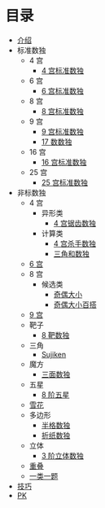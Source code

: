 # 目录

* [介绍](README.md)
* 标准数独
  * 4 宫
    * [4 宫标准数独](标准数独/4%20宫/4%20宫标准数独.md)
  * 6 宫
    * [6 宫标准数独](标准数独/6%20宫/6%20宫标准数独.md)
  * 8 宫
    * [8 宫标准数独](标准数独/8%20宫/8%20宫标准数独.md)
  * 9 宫
    * [9 宫标准数独](标准数独/9%20宫/9%20宫标准数独.md)
    * [17 数数独](标准数独/9%20宫/17%20数数独.md)
  * 16 宫
    * [16 宫标准数独](标准数独/16%20宫/16%20宫标准数独.md)
  * 25 宫
    * [25 宫标准数独](标准数独/25%20宫/25%20宫标准数独.md)
* 非标数独
  * 4 宫
    * 异形类
      * [4 宫锯齿数独](非标数独/4%20宫/异形类/4%20宫锯齿数独.md)
    * 计算类
      * [4 宫杀手数独](非标数独/4%20宫/计算类/4%20宫杀手数独.md)
      * [三角和数独](非标数独/4%20宫/计算类/三角和数独.md)
  * [6 宫](非标数独/6%20宫/6%20宫非标数独.md)
  * 8 宫
    * 候选类
      * [奇偶大小](非标数独/8%20宫/候选类/奇偶大小.md)
      * [奇偶大小百搭](非标数独/8%20宫/候选类/奇偶大小百搭.md)
  * [9 宫](非标数独/9%20宫/9%20宫非标数独.md)
  * 靶子
    * [8 靶数独](非标数独/靶子/8%20靶数独.md)
  * 三角
    * [Sujiken](非标数独/三角形/Sujiken.md)
  * 魔方
    * [三面数独](非标数独/魔方/三面数独.md)
  * 五星
    * [8 阶五星](非标数独/五星/8%20阶五星.md)
  * [雪花](非标数独/雪花数独.md)
  * 多边形
    * [半格数独](非标数独/多边形/半格数独.md)
    * [折纸数独](非标数独/多边形/折纸数独.md)
  * 立体
    * [3 阶立体数独](非标数独/立体/3%20阶立体数独.md)
  * [重叠](非标数独/重叠数独.md)
  * [一类一题](非标数独/一类一题.md)
* [技巧](技巧.md)
* [PK](PK.md)

